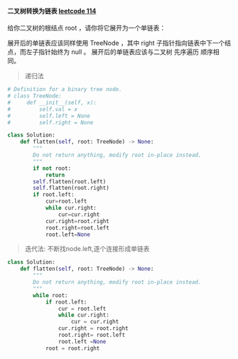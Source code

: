 #### 二叉树转换为链表 [leetcode 114](https://leetcode-cn.com/problems/flatten-binary-tree-to-linked-list/)
给你二叉树的根结点 root ，请你将它展开为一个单链表：

展开后的单链表应该同样使用 TreeNode ，其中 right 子指针指向链表中下一个结点，而左子指针始终为 null 。
展开后的单链表应该与二叉树 先序遍历 顺序相同。


> 递归法
```python
# Definition for a binary tree node.
# class TreeNode:
#     def __init__(self, x):
#         self.val = x
#         self.left = None
#         self.right = None

class Solution:
    def flatten(self, root: TreeNode) -> None:
        """
        Do not return anything, modify root in-place instead.
        """
        if not root:
            return
        self.flatten(root.left)
        self.flatten(root.right)
        if root.left:
            cur=root.left
            while cur.right:
                cur=cur.right
            cur.right=root.right
            root.right=root.left
            root.left=None
```
> 迭代法: 不断找node.left,逐个连接形成单链表
```python
class Solution:
    def flatten(self, root: TreeNode) -> None:
        """
        Do not return anything, modify root in-place instead.
        """
        while root:
            if root.left:
                cur = root.left
                while cur.right:
                    cur = cur.right
                cur.right = root.right
                root.right= root.left
                root.left =None
            root = root.right
```
